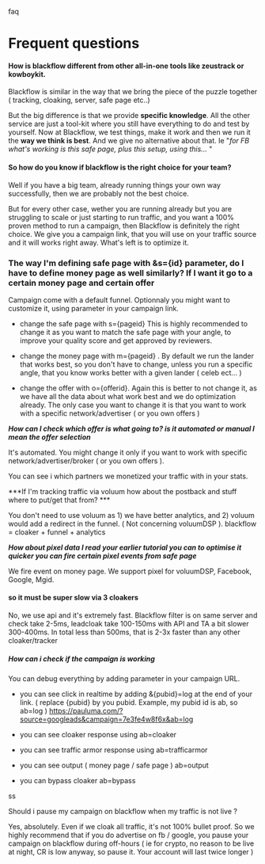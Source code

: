 faq

# Frequent questions

#### How is blackflow different from other all-in-one tools like zeustrack or kowboykit.

Blackflow is similar in the way that we bring the piece of the puzzle together ( tracking, cloaking, server, safe page etc..)

But the big difference is that we provide **specific knowledge**. All the other service are just a tool-kit where you still have everything to do and test by yourself. Now at Blackflow, we test things, make it work and then we run it the **way we think is best**. And we give no alternative about that. Ie "*for FB what's working is this safe page, plus this setup, using this...* "

#### So how do you know if blackflow is the right choice for your team?

Well if you have a big team, already running things your own way successfully, then we are probably not the best choice.

But for every other case, wether you are running already but you are struggling to scale or just starting to run traffic, and you want a 100% proven method to run a campaign, then Blackflow is definitely the right choice. We give you a campaign link, that you will use on your traffic source and it will works right away. What's left is to optimize it.

### The way I'm defining safe page with &s={id} parameter, do I have to define money page as well similarly? If I want it go to a certain money page and certain offer

 Campaign come with a default funnel. Optionnaly you might want to customize it, using parameter in your campaign link.

- change the safe page with s={pageid} This is highly recommended to change it as you want to match the safe page with your angle, to improve your quality score and get approved by reviewers.

- change the money page with m={pageid} . By default we run the lander that works best, so you don't have to change, unless you run a specific angle, that you know works better with a given lander ( celeb ect... )

- change the offer with o={offerid}. Again this is better to not change it, as we have all the data about what work best and we do optimization already. The only case you want to change it is that you want to work with a specific network/advertiser ( or you own offers ) 

***How can I check which offer is what going to? is it automated or manual I mean the offer selection***

It's automated. You might change it only if you want to work with specific network/advertiser/broker ( or you own offers ).

You can see i which partners we monetized your traffic with in your stats.

***If I'm tracking traffic via voluum how about the postback and stuff where to put/get that from? ***

You don't need to use voluum as 1) we have better analytics, and 2) voluum would add a redirect in the funnel. ( Not concerning voluumDSP ).  blackflow = cloaker + funnel + analytics

***How about pixel data I read your earlier tutorial you can to optimise it quicker you can fire certain pixel events from safe page***

We fire event on money page. We support pixel for voluumDSP, Facebook, Google, Mgid. 

#### so it must be super slow via 3 cloakers

No, we use api and it's extremely fast. Blackflow filter is on same server and check take 2-5ms, leadcloak take 100-150ms with API and TA a bit slower 300-400ms. In total less than 500ms, that is 2-3x faster than any other cloaker/tracker

##### How can i check if the campaign is working

You can debug everything by adding parameter in your campaign URL.

- you can see click in realtime by adding &{pubid}=log at the end of your link. ( replace {pubid} by you pubid. Example, my pubid id is ab, so ab=log ) 
  https://pauluma.com/?source=googleads&campaign=7e3fe4w8f6x&ab=log

- you can see cloaker response using ab=cloaker

- you can see traffic armor response using ab=trafficarmor

- you can see output ( money page / safe page ) ab=output

- you can bypass cloaker ab=bypass

ss

Should i pause my campaign on blackflow when my traffic is not live ?

Yes, absolutely. Even if we cloak all traffic, it's not 100% bullet proof. So we highly recommend that if you do advertise on fb / google, you pause your campaign on blackflow during off-hours ( ie for crypto, no reason to be live at night, CR is low anyway, so pause it. Your account will last twice longer )
